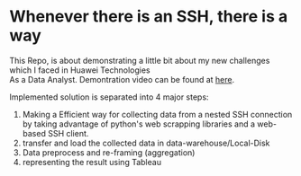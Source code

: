 # Whenever there is an SSH, there is a way

This Repo, is about demonstrating a little bit about my new challenges which I faced in Huawei Technologies <br> As a Data Analyst. Demontration video can be found at [here](https://youtu.be/CPJiGVyM63k).

Implemented solution is separated into 4 major steps:
1. Making a Efficient way for collecting data from a nested SSH connection by taking advantage of python's web scrapping libraries and a web-based SSH client.
2. transfer and load the collected data in data-warehouse/Local-Disk
3. Data preprocess and re-framing (aggregation)
4. representing the result using Tableau
